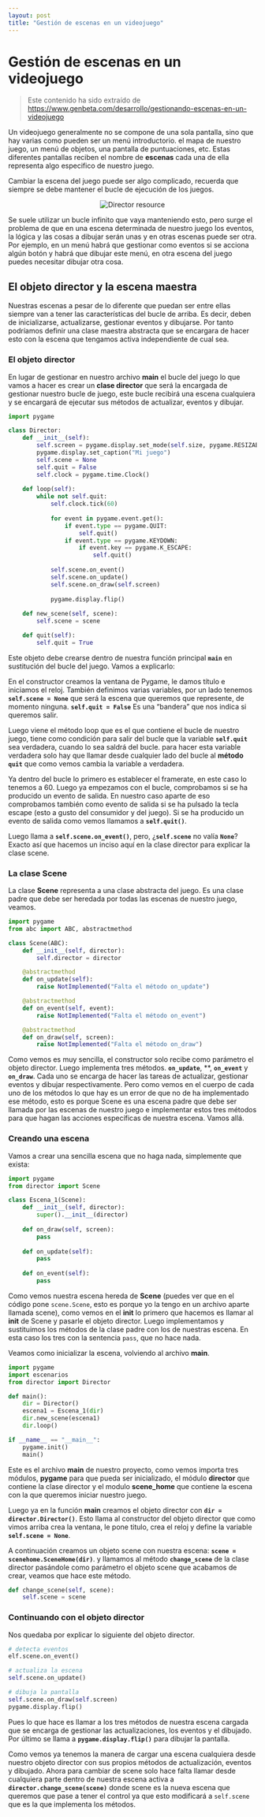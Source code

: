 ```yaml
---
layout: post
title: "Gestión de escenas en un videojuego"
---
```


# Gestión de escenas en un videojuego

> Este contenido ha sido extraído de https://www.genbeta.com/desarrollo/gestionando-escenas-en-un-videojuego

Un videojuego generalmente no se compone de una sola pantalla, sino que hay varias como pueden ser un menú introductorio. el mapa de nuestro juego, un menú de objetos, una pantalla de puntuaciones, etc. Estas diferentes pantallas reciben el nombre de **escenas** cada una de ella representa algo especifico de nuestro juego.

Cambiar la escena del juego puede ser algo complicado, recuerda que siempre se debe mantener el bucle de ejecución de los juegos.

<p align="center">
<img src="https://estasleyendoesto.github.io/assets/res/1366_2000.png" alt="Director resource" />
</p>

Se suele utilizar un bucle infinito que vaya manteniendo esto, pero surge el problema de que en una escena determinada de nuestro juego los eventos, la lógica y las cosas a dibujar serán unas y en otras escenas puede ser otra. Por ejemplo, en un menú habrá que gestionar como eventos si se acciona algún botón y habrá que dibujar este menú, en otra escena del juego puedes necesitar dibujar otra cosa.



## El objeto director y la escena maestra

Nuestras escenas a pesar de lo diferente que puedan ser entre ellas siempre van a tener las características del bucle de arriba. Es decir, deben de inicializarse, actualizarse, gestionar eventos y dibujarse. Por tanto podríamos definir una clase maestra abstracta que se encargara de hacer esto con la escena que tengamos activa independiente de cual sea.

### El objeto director

En lugar de gestionar en nuestro archivo **main** el bucle del juego lo que vamos a hacer es crear un **clase director** que será la encargada de gestionar nuestro bucle de juego, este bucle recibirá una escena cualquiera y se encargará de ejecutar sus métodos de actualizar, eventos y dibujar.

```python
import pygame

class Director:
    def __init__(self):
        self.screen = pygame.display.set_mode(self.size, pygame.RESIZABLE)
        pygame.display.set_caption("Mi juego")
        self.scene = None
        self.quit = False
        self.clock = pygame.time.Clock()
        
    def loop(self):
        while not self.quit:
            self.clock.tick(60)
            
            for event in pygame.event.get():
                if event.type == pygame.QUIT:
                    self.quit()
                if event.type == pygame.KEYDOWN:
                    if event.key == pygame.K_ESCAPE:
                        self.quit()
              
            self.scene.on_event()
            self.scene.on_update()
            self.scene.on_draw(self.screen)
            
            pygame.display.flip()
            
	def new_scene(self, scene):
        self.scene = scene

    def quit(self):
        self.quit = True
```

Este objeto debe crearse dentro de nuestra función principal **`main`** en sustitución del bucle del juego. Vamos a explicarlo:

En el constructor creamos la ventana de Pygame, le damos título e iniciamos el reloj. También definimos varias variables, por un lado tenemos **`self.scene = None`** que será la escena que queremos que represente, de momento ninguna. **`self.quit = False`** Es una “bandera” que nos indica si queremos salir.

Luego viene el método loop que es el que contiene el bucle de nuestro juego, tiene como condición para salir del bucle que la variable **`self.quit`** sea verdadera, cuando lo sea saldrá del bucle. para hacer esta variable verdadera solo hay que llamar desde cualquier lado del bucle al **método `quit`** que como vemos cambia la variable a verdadera.

Ya dentro del bucle lo primero es establecer el framerate, en este caso lo tenemos a 60. Luego ya empezamos con el bucle, comprobamos si se ha producido un evento de salida. En nuestro caso aparte de eso comprobamos también como evento de salida si se ha pulsado la tecla escape (esto a gusto del consumidor y del juego). Si se ha producido un evento de salida como vemos llamamos a **`self.quit()`**.

Luego llama a **`self.scene.on_event()`**, pero, ¿**`self.scene`** no valía **`None`**? Exacto así que hacemos un inciso aquí en la clase director para explicar la clase scene.



### La clase Scene

La clase **Scene** representa a una clase abstracta del juego. Es una clase padre que debe ser heredada por todas las escenas de nuestro juego, veamos.

```python
import pygame
from abc import ABC, abstractmethod

class Scene(ABC):
    def __init__(self, director):
        self.director = director

    @abstractmethod
    def on_update(self):
        raise NotImplemented("Falta el método on_update")

    @abstractmethod
    def on_event(self, event):
        raise NotImplemented("Falta el método on_event")

    @abstractmethod
    def on_draw(self, screen):
        raise NotImplemented("Falta el método on_draw")
```

Como vemos es muy sencilla, el constructor solo recibe como parámetro el objeto director. Luego implementa tres métodos. **`on_update`**, **, **`on_event`** y **`on_draw`**. Cada uno se encarga de hacer las tareas de actualizar, gestionar eventos y dibujar respectivamente. Pero como vemos en el cuerpo de cada uno de los métodos lo que hay es un error de que no de ha implementado ese método, esto es porque Scene es una escena padre que debe ser llamada por las escenas de nuestro juego e implementar estos tres métodos para que hagan las acciones específicas de nuestra escena. Vamos allá.



### Creando una escena

Vamos a crear una sencilla escena que no haga nada, simplemente que exista:

```python
import pygame
from director import Scene

class Escena_1(Scene):
    def __init__(self, director):
        super().__init__(director)
        
    def on_draw(self, screen):
        pass
    
    def on_update(self):
        pass
    
    def on_event(self):
        pass
```

Como vemos nuestra escena hereda de **Scene** (puedes ver que en el código pone `scene.Scene`, esto es porque yo la tengo en un archivo aparte llamada scene), como vemos en el **init** lo primero que hacemos es llamar al **init** de Scene y pasarle el objeto director. Luego implementamos y sustituimos los métodos de la clase padre con los de nuestras escena. En esta caso los tres con la sentencia `pass`, que no hace nada.

Veamos como inicializar la escena, volviendo al archivo **main**.

```python
import pygame
import escenarios
from director import Director

def main():
    dir = Director()
    escena1 = Escena_1(dir)
    dir.new_scene(escena1)
    dir.loop()

if __name__ == "__main__":
    pygame.init()
    main()
```



Este es el archivo **main** de nuestro proyecto, como vemos importa tres módulos, **pygame** para que pueda ser inicializado, el módulo **director** que contiene la clase director y el modulo **scene_home** que contiene la escena con la que queremos iniciar nuestro juego.

Luego ya en la función **main** creamos el objeto director con **`dir = director.Director()`**. Esto llama al constructor del objeto director que como vimos arriba crea la ventana, le pone titulo, crea el reloj y define la variable **`self.scene = None`**.

A continuación creamos un objeto scene con nuestra escena: **`scene = scenehome.SceneHome(dir)`**. y llamamos al método **`change_scene`** de la clase director pasándole como parámetro el objeto scene que acabamos de crear, veamos que hace este método.

```python
def change_scene(self, scene):
	self.scene = scene
```



### Continuando con el objeto director

Nos quedaba por explicar lo siguiente del objeto director.

```python
# detecta eventos
elf.scene.on_event()

# actualiza la escena
self.scene.on_update()

# dibuja la pantalla
self.scene.on_draw(self.screen)
pygame.display.flip()
```

Pues lo que hace es llamar a los tres métodos de nuestra escena cargada que se encarga de gestionar las actualizaciones, los eventos y el dibujado. Por último se llama a **`pygame.display.flip()`**  para dibujar la pantalla.

Como vemos ya tenemos la manera de cargar una escena cualquiera desde nuestro objeto director con sus propios métodos de actualización, eventos y dibujado. Ahora para cambiar de scene solo hace falta llamar desde cualquiera parte dentro de nuestra escena activa a **`director.change_scene(scene)`** donde scene es la nueva escena que queremos que pase a tener el control ya que esto modificará a `self.scene` que es la que implementa los métodos.

